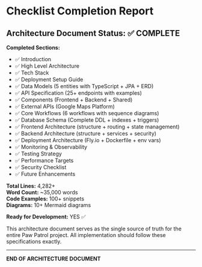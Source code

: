 # Checklist Completion Report

## Architecture Document Status: ✅ COMPLETE

**Completed Sections:**
- ✅ Introduction
- ✅ High Level Architecture
- ✅ Tech Stack
- ✅ Deployment Setup Guide
- ✅ Data Models (5 entities with TypeScript + JPA + ERD)
- ✅ API Specification (25+ endpoints with examples)
- ✅ Components (Frontend + Backend + Shared)
- ✅ External APIs (Google Maps Platform)
- ✅ Core Workflows (6 workflows with sequence diagrams)
- ✅ Database Schema (Complete DDL + indexes + triggers)
- ✅ Frontend Architecture (structure + routing + state management)
- ✅ Backend Architecture (structure + services + security)
- ✅ Deployment Architecture (Fly.io + Dockerfile + env vars)
- ✅ Monitoring & Observability
- ✅ Testing Strategy
- ✅ Performance Targets
- ✅ Security Checklist
- ✅ Future Enhancements

**Total Lines:** 4,282+  
**Word Count:** ~35,000 words  
**Code Examples:** 100+ snippets  
**Diagrams:** 10+ Mermaid diagrams

**Ready for Development:** YES ✅

This architecture document serves as the single source of truth for the entire Paw Patrol project. All implementation should follow these specifications exactly.

---

**END OF ARCHITECTURE DOCUMENT**

